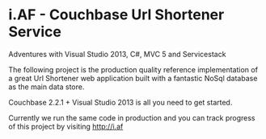  
i.AF  - Couchbase Url Shortener Service
=================================================
Adventures with Visual Studio 2013, C#, MVC 5 and Servicestack

The following project is the production quality reference implementation 
of a great Url Shortener web application built with a fantastic NoSql 
database as the main data store.

Couchbase 2.2.1 + Visual Studio 2013 is all you need to get started.

Currently we run the same code in production and you can track
progress of this project by visiting <a href="http://i.af">http://i.af</a>


